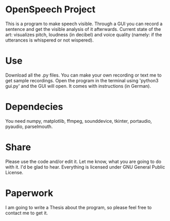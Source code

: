 # OpenSpeech Project

This is a program to make speech visible. Through a GUI you can record a sentence and get the visible analysis of it afterwards. 
Current state of the art: visualizes pitch, loudness (in decibel) and voice quality (namely: if the utterances is whispered
or not wispered).

# Use

Download all the .py files. You can make your own recording or text me to get sample recordings. Open the program in the terminal
using 'python3 gui.py' and the GUI will open. It comes with instructions (in German). 

# Dependecies

You need numpy, matplotlib, ffmpeg, sounddevice, tkinter, portaudio, pyaudio, parselmouth.

# Share

Please use the code and/or edit it. Let me know, what you are going to do with it. I'd be glad to hear. Everything is licensed 
under GNU General Public License.

# Paperwork

I am going to write a Thesis about the program, so please feel free to contact me to get it.
